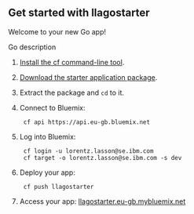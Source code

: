 Get started with llagostarter
-----------------------------------
Welcome to your new Go app!

Go description

1. [Install the cf command-line tool](https://www.eu-gb.bluemix.net/docs/#starters/BuildingWeb.html#install_cf).
2. [Download the starter application package](https://console.eu-gb.bluemix.net:443/rest/../rest/apps/5fb8d23a-8c88-4c2b-a454-c46d1a00e226/starter-download).
3. Extract the package and `cd` to it.
4. Connect to Bluemix:

		cf api https://api.eu-gb.bluemix.net

5. Log into Bluemix:

		cf login -u lorentz.lasson@se.ibm.com
		cf target -o lorentz.lasson@se.ibm.com -s dev

6. Deploy your app:

		cf push llagostarter

7. Access your app: [llagostarter.eu-gb.mybluemix.net](//llagostarter.eu-gb.mybluemix.net)

